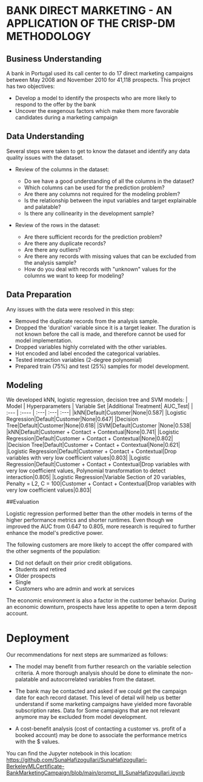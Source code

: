 # BANK DIRECT MARKETING - AN APPLICATION OF THE CRISP-DM METHODOLOGY

## Business Understanding
A bank in Portugal used its call center to do 17 direct marketing campaigns between May 2008 and November 2010 for 41,118 prospects.
This project has two objectives:
- Develop a model to identify the prospects who are more likely to respond to the offer by the bank
- Uncover the exegenous factors which make them more favorable candidates during a marketing campaign

## Data Understanding
Several steps were taken to get to know the dataset and identify any data quality issues with the dataset.
- Review of the columns in the dataset:
  - Do we have a good understanding of all the columns in the dataset?
  - Which columns can be used for the prediction problem?
  - Are there any columns not required for the modeling problem?
  - Is the relationship between the input variables and target explainable and palatable?
  - Is there any collinearity in the development sample?
 
- Review of the rows in the dataset:
  - Are there sufficient records for the prediction problem?
  - Are there any duplicate records?
  - Are there any outliers?
  - Are there any records with missing values that can be excluded from the analysis sample?
  - How do you deal with records with "unknown" values for the columns we want to keep for modeling?

## Data Preparation
Any issues with the data were resolved in this step:
- Removed the duplicate records from the analysis sample.
- Dropped the 'duration' variable since it is a target leaker. The duration is not known before the call is made, and therefore cannot be used for model implementation.
- Dropped variables highly correlated with the other variables.
- Hot encoded and label encoded the categorical variables.
- Tested interaction variables (2-degree polynomial)
- Prepared train (75%) and test (25%) samples for model development.

## Modeling
We developed kNN, logistic regression, decision tree and SVM models:
| Model     | Hyperparameters | Variable Set |Additional Treatment| AUC_Test|
| :---        |    :----   |   :---|   :---|  :---|
|kNN|Default|Customer|None|0.587|
|Logistic Regression|Default|Customer|None|0.647|
|Decision Tree|Default|Customer|None|0.618|
|SVM|Default|Customer |None|0.538|
|kNN|Default|Customer + Contact + Contextual|None|0.741|
|Logistic Regression|Default|Customer + Contact + Contextual|None|0.802|
|Decision Tree|Default|Customer + Contact + Contextual|None|0.621|
|Logistic Regression|Default|Customer + Contact + Contextual|Drop variables with very low coefficient values|0.803|
|Logistic Regression|Default|Customer + Contact + Contextual|Drop variables with very low coefficient values, Polynomial transformation to detect interaction|0.805|
|Logistic Regression|Variable Section of 20 variables, Penalty = L2, C = 100|Customer + Contact + Contextual|Drop variables with very low coefficient values|0.803|

##Evaluation

Logistic regression performed better than the other models in terms of the higher performance metrics and shorter runtimes. Even though we improved the AUC from 0.647 to 0.805, more research is required to further enhance the model's predictive power.

The following customers are more likely to accept the offer compared with the other segments of the population:
- Did not default on their prior credit obligations.
- Students and retired
- Older prospects
- Single
- Customers who are admin and work at services

The economic environment is also a factor in the customer behavior. During an economic downturn, prospects have less appetite to open a term deposit account.

# Deployment

Our recommendations for next steps are summarized as follows:
- The model may benefit from further research on the variable selection criteria. A more thorough analysis should be done to eliminate the non-palatable and autocorrelated variables from the dataset.

- The bank may be contacted and asked if we could get the campaign date for each record dataset. This level of detail will help us better understand if some marketing campaigns have yielded more favorable subscription rates. Data for Some campaigns that are not relevant anymore may be excluded from model development.

- A cost-benefit analysis (cost of contacting a customer vs. profit of a booked account) may be done to associate the performance metrics with the $ values.

You can find the Jupyter notebook in this location: https://github.com/SunaHafizogullari/SunaHafizogullari-BerkeleyMLCertificate-BankMarketingCampaign/blob/main/prompt_III_SunaHafizogullari.ipynb
